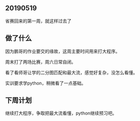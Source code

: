 ## 20190519

省赛回来的第一周，就这样过去了

## 做了什么

因为鹏哥的作业要交的缘故，这周主要时间用来打大程序。

周末打了两场比赛，周六日常自闭。

看了看师哥让学的二分图匹配和最大流，感觉好复杂，没怎么看懂。

实训要求学python，稍微看了一点基础。

## 下周计划

继续打大程序，争取把最大流看懂，python继续预习吧。
